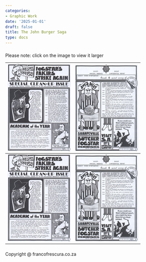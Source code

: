 ```yaml
---
categories:
- Graphic Work
date: '2025-01-01'
draft: false
title: The John Burger Saga
type: docs
---
```


#####   
Please note: click on the image to view it larger 

![18-special-cleanup](/images/burger-saga/18-special-cleanup.jpg) | ![17-boys-meat](/images/burger-saga/17-boys-meat.jpg)  
---|---  
![18-special-cleanup](/images/burger-saga/18-special-cleanup.jpg) | ![17-boys-meat](/images/burger-saga/17-boys-meat.jpg)  
  
#####   

Copyright @ francofrescura.co.za